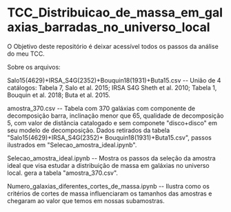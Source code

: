 # TCC_Distribuicao_de_massa_em_galaxias_barradas_no_universo_local
O Objetivo deste repositório é deixar acessível todos os passos da análise do meu TCC.

Sobre os arquivos:

Salo15(4629)+IRSA_S4G(2352)+Bouquin18(1931)+Buta15.csv -- União de 4 catálogos: Tabela 7, Salo et al. 2015; IRSA S4G Sheth et al. 2010; Tabela 1, 
Bouquin et al. 2018; Buta et al. 2015.

amostra_370.csv -- Tabela com 370 galáxias com componente de decomposição barra, inclinação menor que 65, qualidade de decomposição 5, com valor de 
distância catalogado e sem componete "disco+disco" em seu modelo de decomposição. Dados retirados da tabela "Salo15(4629)+IRSA_S4G(2352)+
Bouquin18(1931)+Buta15.csv", passos ilustrados em "Selecao_amostra_ideal.ipynb".

Selecao_amostra_ideal.ipynb -- Mostra os passos da seleção da amostra ideal que visa estudar a distribuição de massa em galáxias no universo local.
gera a tabela "amostra_370.csv".

Numero_galaxias_diferentes_cortes_de_massa.ipynb -- Ilustra como os critérios de cortes de massa influenciaram os tamanhos das amostras e chegaram ao 
valor que temos em nossas subamostras.
